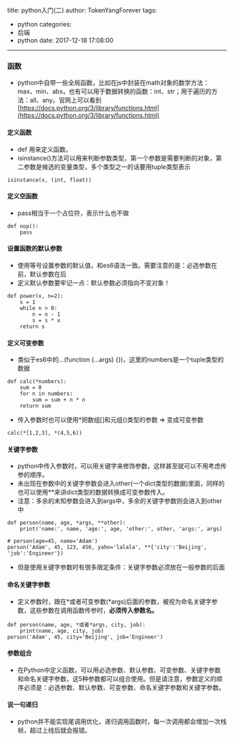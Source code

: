 title: python入门(二)
author: TokenYangForever
tags:
  - python
categories:
  - 后端
  - python
date: 2017-12-18 17:08:00
---
### 函数
* python中自带一些全局函数，比如在js中封装在math对象的数学方法：max、min、abs，也有可以用于数据转换的函数：int、str；用于遍历的方法：all、any。官网上可以看到[https://docs.python.org/3/library/functions.html](https://docs.python.org/3/library/functions.html)
#### 定义函数
* def 用来定义函数。
* isinstance()方法可以用来判断参数类型，第一个参数是需要判断的对象，第二参数是候选的变量类型，多个类型之一的话要用tuple类型表示
```
isinstance(x, (int, float))
```
#### 定义空函数
* pass相当于一个占位符，表示什么也不做
```
def nop():
    pass
```
#### 设置函数的默认参数
* 使用等号设置参数的默认值，和es6语法一致。需要注意的是：必选参数在前，默认参数在后
* 定义默认参数要牢记一点：默认参数必须指向不变对象！
```
def power(x, n=2):
    s = 1
    while n > 0:
        n = n - 1
        s = s * x
    return s
```
#### 定义可变参数
* 类似于es6中的...(function (...args) {})，这里的numbers是一个tuple类型的数据
```
def calc(*numbers):
    sum = 0
    for n in numbers:
        sum = sum + n * n
    return sum
```
* 传入参数时也可以使用*把数组[]和元组()类型的参数 => 变成可变参数
```
calc(*[1,2,3], *(4,5,6))
```
#### 关键字参数
* python中传入参数时，可以用关键字来修饰参数，这样甚至就可以不用考虑传参的顺序。
* 未出现在参数中的关键字参数会进入other(一个dict类型的数据)里面，同样的也可以使用**来讲dict类型的数据转换成可变参数传入。
* 注意：多余的未知参数会进入到args中，多余的关键字参数则会进入到other中
```
def person(name, age, *args, **other):
    print('name:', name, 'age:', age, 'other:', other, 'args:', args)

# person(age=45, name='Adam')
person('Adam', 45, 123, 456, yaho='lalala', **{'city':'Beijing', 'job':'Engineer'})
```
* 但是使用关键字参数时有很多限定条件：关键字参数必须放在一般参数的后面
#### 命名关键字参数
* 定义参数时，跟在*或者可变参数(*args)后面的参数，被视为命名关键字参数，这些参数在调用函数传参时，**必须传入参数名。**
```
def person(name, age, *或者*args, city, job):
    print(name, age, city, job)
person('Adam', 45, city='Beijing', job='Engineer')
```
#### 参数组合
* 在Python中定义函数，可以用必选参数、默认参数、可变参数、关键字参数和命名关键字参数，这5种参数都可以组合使用。但是请注意，参数定义的顺序必须是：必选参数、默认参数、可变参数、命名关键字参数和关键字参数。
#### 说一句递归
* python并不能实现尾调用优化，递归调用函数时，每一次调用都会增加一次栈帧，超过上线后就会报错。